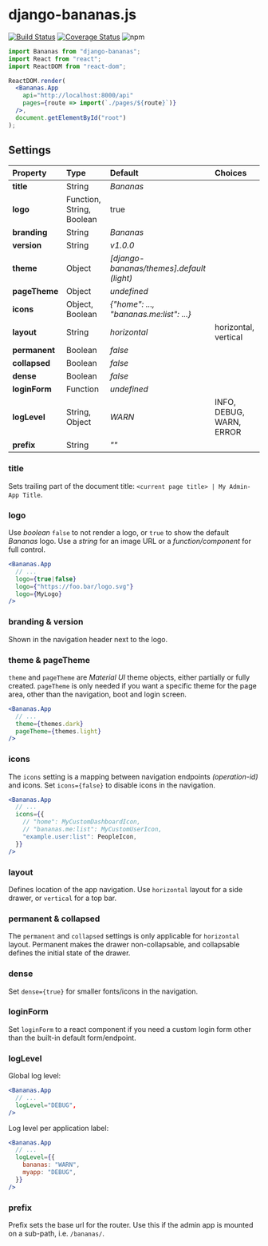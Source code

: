 # django-bananas.js

[![Build Status](https://travis-ci.com/5monkeys/django-bananas.js.svg?branch=master)](https://travis-ci.com/5monkeys/django-bananas.js)
[![Coverage Status](https://coveralls.io/repos/github/5monkeys/django-bananas.js/badge.svg?branch=master)](https://coveralls.io/github/5monkeys/django-bananas.js?branch=master)
![npm](https://img.shields.io/npm/v/django-bananas.svg)

``` jsx
import Bananas from "django-bananas";
import React from "react";
import ReactDOM from "react-dom";

ReactDOM.render(
  <Bananas.App
    api="http://localhost:8000/api"
    pages={route => import(`./pages/${route}`)}
  />,
  document.getElementById("root")
);
```

## Settings

| Property | Type | Default | Choices |
|:-|:-|:-|:-|
| **title** | String | *Bananas* ||
| **logo** | Function, String, Boolean | true ||
| **branding** | String | *Bananas* ||
| **version** | String | *v1.0.0* ||
| **theme** | Object | *[django-bananas/themes].default (light)* ||
| **pageTheme** | Object | *undefined* ||
| **icons** | Object, Boolean | *{"home": ..., "bananas.me:list": ...}* ||
| **layout** | String | *horizontal* | horizontal, vertical |
| **permanent** | Boolean | *false* ||
| **collapsed** | Boolean | *false* ||
| **dense** | Boolean | *false* ||
| **loginForm** | Function | *undefined* ||
| **logLevel** | String, Object | *WARN* | INFO, DEBUG, WARN, ERROR |
| **prefix** | String | *""* ||

### title
Sets trailing part of the document title: `<current page title> | My Admin-App Title`.

### logo
Use *boolean* `false` to not render a logo, or `true` to show the default *Bananas* logo.
Use a *string* for an image URL or a *function/component* for full control.

``` jsx
<Bananas.App
  // ...
  logo={true|false}
  logo={"https://foo.bar/logo.svg"}
  logo={MyLogo}
/>
```

### branding & version
Shown in the navigation header next to the logo.

### theme & pageTheme
`theme` and `pageTheme` are *Material UI* theme objects, either partially or fully created. `pageTheme` is only needed if you want a specific theme for the page area, other than the navigation, boot and login screen.

``` jsx
<Bananas.App
  // ...
  theme={themes.dark}
  pageTheme={themes.light}
/>
```

### icons
The `icons` setting is a mapping between navigation endpoints *(operation-id)* and icons. Set `icons={false}` to disable icons in the navigation.

``` jsx
<Bananas.App
  // ...
  icons={{
    // "home": MyCustomDashboardIcon,
    // "bananas.me:list": MyCustomUserIcon,
    "example.user:list": PeopleIcon,
  }}
/>
```

### layout
Defines location of the app navigation. Use `horizontal` layout for a side drawer, or `vertical` for a top bar.

### permanent & collapsed
The `permanent` and `collapsed` settings is only applicable for `horizontal` layout. Permanent makes the drawer non-collapsable, and collapsable defines the initial state of the drawer.

### dense
Set `dense={true}` for smaller fonts/icons in the navigation.

### loginForm
Set `loginForm` to a react component if you need a custom login form other than the built-in default form/endpoint.

### logLevel
Global log level:
``` jsx
<Bananas.App
  // ...
  logLevel="DEBUG",
/>
```

Log level per application label:
``` jsx
<Bananas.App
  // ...
  logLevel={{
    bananas: "WARN",
    myapp: "DEBUG",
  }}
/>
```

### prefix
Prefix sets the base url for the router. Use this if the admin app is mounted on a sub-path, i.e. `/bananas/`.
